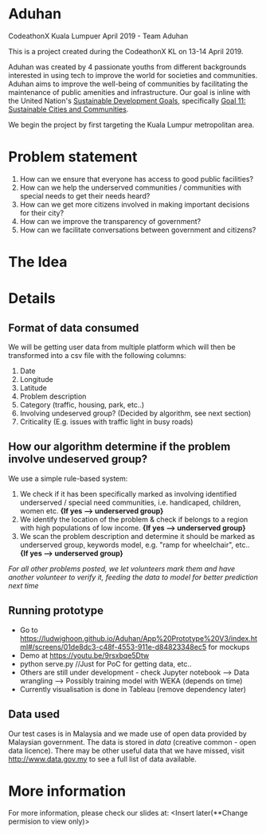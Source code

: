 # Aduhan
CodeathonX Kuala Lumpuer April 2019 - Team Aduhan  

This is a project created during the CodeathonX KL on 13-14 April 2019. 

Aduhan was created by 4 passionate youths from different backgrounds interested in using tech to improve the world for societies and communities. Aduhan aims to improve the well-being of communities by facilitating the maintenance of public amenities and infrastructure. Our goal is inline with the United Nation's [Sustainable Development Goals](https://www.un.org/sustainabledevelopment/sustainable-development-goals/), specifically [Goal 11: Sustainable Cities and Communities](https://www.un.org/sustainabledevelopment/cities/). 

We begin the project by first targeting the Kuala Lumpur metropolitan area.

# Problem statement

1. How can we ensure that everyone has access to good public facilities? 
2. How can we help the underserved communities / communities with special needs to get their needs heard?
3. How can we get more citizens involved in making important decisions for their city? 
4. How can we improve the transparency of government?
5. How can we facilitate conversations between government and citizens?

# The Idea

# Details
## Format of data consumed
We will be getting user data from multiple platform which will then be transformed into a csv file with the following columns:
1. Date
2. Longitude
3. Latitude
4. Problem description
5. Category (traffic, housing, park, etc..)
6. Involving undeserved group? (Decided by algorithm, see next section)
7. Criticality (E.g. issues with traffic light in busy roads)

## How our algorithm determine if the problem involve undeserved group? 
We use a simple rule-based system:
1. We check if it has been specifically marked as involving identified underserved / special need communities, i.e. handicaped, children, women etc. **{If yes --> underserved group}**
2. We identify the location of the problem & check if belongs to a region with high populations of low income. **{If yes --> underserved group}**
3. We scan the problem description and determine it should be marked as underserved group, keywords model, e.g. "ramp for wheelchair", etc.. **{If yes --> underserved group}**

*For all other problems posted, we let volunteers mark them and have another volunteer to verify it, feeding the data to model for better prediction next time*

## Running prototype
- Go to https://ludwighoon.github.io/Aduhan/App%20Prototype%20V3/index.html#/screens/01de8dc3-c48f-4553-911e-d84823348ec5 for mockups 
- Demo at https://youtu.be/9rsxbqe5Dtw 
- python serve.py //Just for PoC for getting data, etc..
- Others are still under development - check Jupyter notebook --> Data wrangling --> Possibly training model with WEKA (depends on time)
- Currently visualisation is done in Tableau (remove dependency later)

## Data used
Our test cases is in Malaysia and we made use of open data provided by Malaysian government. The data is stored in *data* (creative common - open data licence). There may be other useful data that we have missed, visit http://www.data.gov.my to see a full list of data available.  

# More information
For more information, please check our slides at: <Insert later(**Change permision to view only)>
